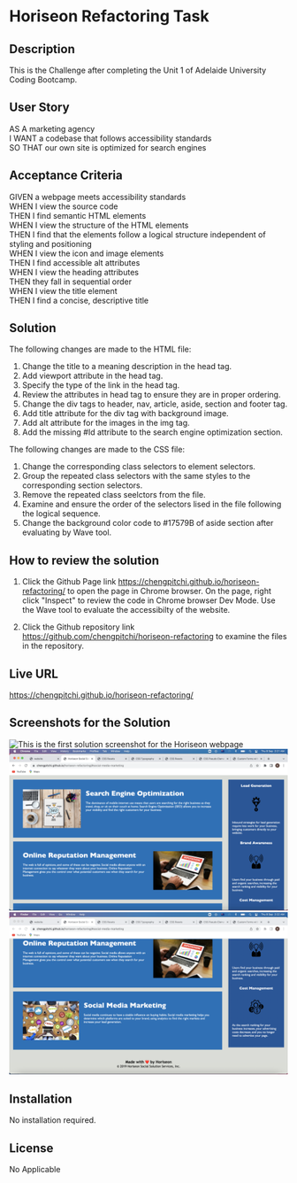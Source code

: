 # Horiseon Refactoring Task 

## Description

This is the Challenge after completing the Unit 1 of Adelaide University Coding Bootcamp. 

## User Story

AS A marketing agency <br>
I WANT a codebase that follows accessibility standards <br>
SO THAT our own site is optimized for search engines 

## Acceptance Criteria

GIVEN a webpage meets accessibility standards <br>
WHEN I view the source code <br>
THEN I find semantic HTML elements <br>
WHEN I view the structure of the HTML elements <br>
THEN I find that the elements follow a logical structure independent of styling and positioning <br>
WHEN I view the icon and image elements <br>
THEN I find accessible alt attributes <br>
WHEN I view the heading attributes <br>
THEN they fall in sequential order <br>
WHEN I view the title element <br>
THEN I find a concise, descriptive title 

## Solution 

The following changes are made to the HTML file:
1. Change the title to a meaning description in the head tag. 
2. Add viewport attribute in the head tag. 
3. Specify the type of the link in the head tag. 
4. Review the attributes in head tag to ensure they are in proper ordering. 
5. Change the div tags to header, nav, article, aside, section and footer tag. 
6. Add title attribute for the div tag with background image. 
7. Add alt attribute for the images in the img tag. 
8. Add the missing #Id attribute to the search engine optimization section. 

The following changes are made to the CSS file:
1. Change the corresponding class selectors to element selectors. 
2. Group the repeated class selectors with the same styles to the corresponding section selectors. 
3. Remove the repeated class seelctors from the file. 
4. Examine and ensure the order of the selectors lised in the file following the logical sequence. 
5. Change the background color code to #17579B of aside section after evaluating by Wave tool. 

## How to review the solution

1. Click the Github Page link https://chengpitchi.github.io/horiseon-refactoring/ to open the page in Chrome browser. On the page, right click "Inspect" to review the code in Chrome browser Dev Mode.  Use the Wave tool to evaluate the accessibilty of the website. 

2. Click the Github repository link https://github.com/chengpitchi/horiseon-refactoring to examine the files in the repository.

## Live URL 

https://chengpitchi.github.io/horiseon-refactoring/

## Screenshots for the Solution 

![This is the first solution screenshot for the Horiseon webpage](./assets/images/Solution_Screenshot.png)
<br>
![This is the second solution screenshot for the Horiseon webpage](./assets/images/Solution_Screenshot2.png)
<br>
![This is the third solution screenshot for the Horiseon webpage](./assets/images/Solution_Screenshot3.png)
<br>

## Installation 

No installation required. 

## License 

No Applicable  
